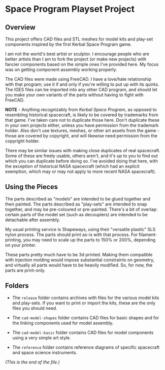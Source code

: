 # Space Program Playset Project

## Overview

This project offers CAD files and STL meshes for model kits and play-set
components inspired by the first Kerbal Space Program game.

I am not the world's best artist or sculptor. I encourage people who are
better artists than I am to fork the project (or make new projects) with
fancier components based on the simple ones I've provided here. My focus
was on getting component assembly working properly.

The CAD files were made using FreeCAD. I have a love/hate relationship
with that program; use it if and only if you're willing to put up with its
quirks. The IGES files can be imported into any other CAD program, and
should let you make your own variants of the parts without having to fight
with FreeCAD.

**NOTE** - Anything recognizably from _Kerbal Space Program_, as opposed to
resembling historical spacecraft, is likely to be covered by trademarks from
that game. I've taken care not to duplicate those here.  Don't duplicate
these in your own projects either, unless you have permission from the
trademark holder. Also don't use textures, meshes, or other art assets from
the game - those are covered by copyright, and will likewise need permission
from the copyright holder.

There may be similar issues with making close duplicates of real spacecraft.
Some of these are freely usable, others aren't, and it's up to you to find
out which you can duplicate before doing so. I've avoided doing that here,
with the exception of historical NASA spacecraft (which had an explicit
exemption, which may or may not apply to more recent NASA spacecraft).

## Using the Pieces

The parts described as "models" are intended to be glued together and then
painted. The parts described as "play-sets" are intended to snap together,
and may be pre-coloured or pre-painted. There's a bit of overlap: certain
parts of the model set (such as decouplers) are intended to be detachable
after assembly.

My usual printing service is Shapeways, using their "versatile plastic"
SLS nylon process. The parts should print as-is with that process. For
filament-printing, you may need to scale up the parts to 150% or 200%,
depending on your printer.

These parts pretty much have to be 3d printed. Making them compatible with
injection molding would impose substantial constraints on geometry, and
virtually all parts would have to be heavily modified. So, for now, the
parts are print-only.

## Folders

* The `release` folder contains archives with files for the various model
kits and play-sets. If you want to print or import the kits, these are the
only files you should need.

* The `cad-model-shapes` folder contains CAD files for basic shapes and for
the linking components used for model assembly.

* The `cad-model-basic` folder contains CAD files for model components
using a very simple art style.

* The `reference` folder contains reference diagrams of specific spacecraft
and space science instruments.

_(This is the end of the file.)_
